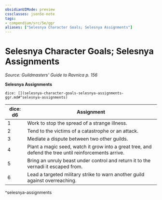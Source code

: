 ```yaml
---
obsidianUIMode: preview
cssclasses: json5e-note
tags:
- compendium/src/5e/ggr
aliases: ["Selesnya Character Goals; Selesnya Assignments"]
---
```

# Selesnya Character Goals; Selesnya Assignments
*Source: Guildmasters' Guide to Ravnica p. 156* 

**Selesnya Assignments**

`dice: [](selesnya-character-goals-selesnya-assignments-ggr.md#^selesnya-assignments)`

| dice: d6 | Assignment |
|----------|------------|
| 1 | Work to stop the spread of a strange illness. |
| 2 | Tend to the victims of a catastrophe or an attack. |
| 3 | Mediate a dispute between two other guilds. |
| 4 | Plant a magic seed, watch it grow into a great tree, and defend the tree until reinforcements arrive. |
| 5 | Bring an unruly beast under control and return it to the vernadi it escaped from. |
| 6 | Lead a targeted military strike to warn another guild against overreaching. |
^selesnya-assignments